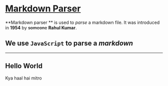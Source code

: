 # [Markdown Parser](https://www.markdownguide.org)

**Markdown parser ** is used to _parse_ a markdown file. It was introduced in **1954** by ~~someone~~ **Rahul Kumar**.

## We use `JavaScript` to parse a _markdown_

---

## Hello World

Kya haal hai mitro
